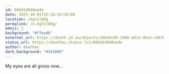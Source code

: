 ```yaml
---
id: 68dd1d940eede
date: 2025-10-01T22:24:52+10:00
location: /mg7ylb8g
permalink: /n.mg7ylb8g/
emoji: 🫣
background: "#ffeadb"
external_url: https://death.id.au/objects/186d4c09-1968-dd1d-dba3-cbb708247716
status_url: https://deathau.status.lol/68dd1d940eede
author: deathau
dark_background: "#241B00"
---
```


My eyes are all gross now...

